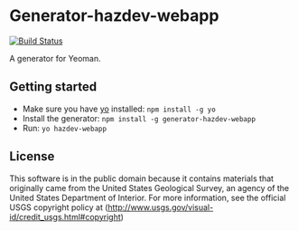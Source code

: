 Generator-hazdev-webapp
=======================

[![Build Status](https://secure.travis-ci.org/emartinez-usgs/generator-hazdev-webapp.png?branch=master)](https://travis-ci.org/emartinez-usgs/generator-hazdev-webapp)

A generator for Yeoman.

Getting started
---------------

- Make sure you have [yo](https://github.com/yeoman/yo) installed:
    `npm install -g yo`
- Install the generator: `npm install -g generator-hazdev-webapp`
- Run: `yo hazdev-webapp`

License
-------

This software is in the public domain because it contains materials that
originally came from the United States Geological Survey, an agency of the
United States Department of Interior. For more information, see the official
USGS copyright policy at
(http://www.usgs.gov/visual-id/credit_usgs.html#copyright)
